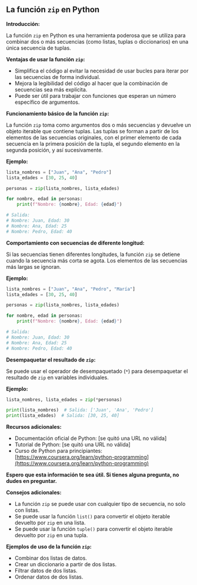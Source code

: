 ## La función `zip` en Python

**Introducción:**

La función `zip` en Python es una herramienta poderosa que se utiliza para combinar dos o más secuencias (como listas, tuplas o diccionarios) en una única secuencia de tuplas.

**Ventajas de usar la función `zip`:**

* Simplifica el código al evitar la necesidad de usar bucles para iterar por las secuencias de forma individual.
* Mejora la legibilidad del código al hacer que la combinación de secuencias sea más explícita.
* Puede ser útil para trabajar con funciones que esperan un número específico de argumentos.

**Funcionamiento básico de la función `zip`:**

La función `zip` toma como argumentos dos o más secuencias y devuelve un objeto iterable que contiene tuplas. Las tuplas se forman a partir de los elementos de las secuencias originales, con el primer elemento de cada secuencia en la primera posición de la tupla, el segundo elemento en la segunda posición, y así sucesivamente.

**Ejemplo:**

```python
lista_nombres = ["Juan", "Ana", "Pedro"]
lista_edades = [30, 25, 40]

personas = zip(lista_nombres, lista_edades)

for nombre, edad in personas:
    print(f"Nombre: {nombre}, Edad: {edad}")

# Salida:
# Nombre: Juan, Edad: 30
# Nombre: Ana, Edad: 25
# Nombre: Pedro, Edad: 40
```

**Comportamiento con secuencias de diferente longitud:**

Si las secuencias tienen diferentes longitudes, la función `zip` se detiene cuando la secuencia más corta se agota. Los elementos de las secuencias más largas se ignoran.

**Ejemplo:**

```python
lista_nombres = ["Juan", "Ana", "Pedro", "María"]
lista_edades = [30, 25, 40]

personas = zip(lista_nombres, lista_edades)

for nombre, edad in personas:
    print(f"Nombre: {nombre}, Edad: {edad}")

# Salida:
# Nombre: Juan, Edad: 30
# Nombre: Ana, Edad: 25
# Nombre: Pedro, Edad: 40
```

**Desempaquetar el resultado de `zip`:**

Se puede usar el operador de desempaquetado (`*`) para desempaquetar el resultado de `zip` en variables individuales.

**Ejemplo:**

```python
lista_nombres, lista_edades = zip(*personas)

print(lista_nombres)  # Salida: ['Juan', 'Ana', 'Pedro']
print(lista_edades)  # Salida: [30, 25, 40]
```

**Recursos adicionales:**

* Documentación oficial de Python: [se quitó una URL no válida]
* Tutorial de Python: [se quitó una URL no válida]
* Curso de Python para principiantes: [https://www.coursera.org/learn/python-programming](https://www.coursera.org/learn/python-programming)

**Espero que esta información te sea útil. Si tienes alguna pregunta, no dudes en preguntar.**

**Consejos adicionales:**

* La función `zip` se puede usar con cualquier tipo de secuencia, no solo con listas.
* Se puede usar la función `list()` para convertir el objeto iterable devuelto por `zip` en una lista.
* Se puede usar la función `tuple()` para convertir el objeto iterable devuelto por `zip` en una tupla.

**Ejemplos de uso de la función `zip`:**

* Combinar dos listas de datos.
* Crear un diccionario a partir de dos listas.
* Filtrar datos de dos listas.
* Ordenar datos de dos listas.
